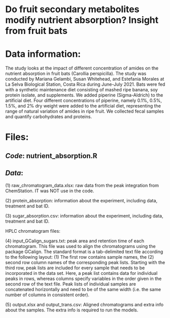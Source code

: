 # Do fruit secondary metabolites modify nutrient absorption? Insight from fruit bats

# Data information:
The study looks at the impact of different concentration of amides on the nutrient absorption in fruit bats (Carollia perspicilla). The study was conducted by Mariana Gelambi, Susan Whitehead, and Estefania Morales at La Selva Biological Station, Costa Rica during June-July 2021. Bats were fed with a synthetic maintenance diet consisting of mashed ripe banana, soy protein isolate, and supplements. We added piperine (Sigma-Aldrich) to the artificial diet. Four different concentrations of piperine, namely 0.1%, 0.5%, 1.5%, and 2% dry weight were added to the artificial diet, representing the range of natural variation of amides in ripe fruit. We collected fecal samples and quantify carbohydrates and proteins.

# Files: 

## *Code*: nutrient_absorption.R

## *Data*:

(1) raw_chromatogram_data.xlsx: raw data from the peak integration from ChemStation. IT was NOT use in the code.

(2) protein_absorption: information about the experiment, including data, treatment and bat ID.

(3) sugar_absorption.csv: information about the experiment, including data, treatment and bat ID. 

HPLC chromatogram files: 

(4) input_GCalign_sugars.txt: peak area and retention time of each chromatogram. This file was used to align the chromatograms using the package GCalign. The standard format is a tab-delimited text file according to the following layout: (1) The first row contains sample names, the (2) second row column names of the corresponding peak lists. Starting with the third row, peak lists are included for every sample that needs to be incorporated in the data set. Here, a peak list contains data for individual peaks in rows, whereas columns specify variables in the order given in the second row of the text file. Peak lists of individual samples are concatenated horizontally and need to be of the same width (i.e. the same number of columns in consistent order).

(5) output.xlsx and output_trans.csv: Aligned chromatograms and extra info about the samples. The extra info is required to run the models.
